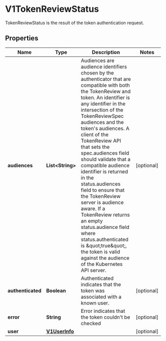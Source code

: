 

# V1TokenReviewStatus

TokenReviewStatus is the result of the token authentication request.
## Properties

Name | Type | Description | Notes
------------ | ------------- | ------------- | -------------
**audiences** | **List&lt;String&gt;** | Audiences are audience identifiers chosen by the authenticator that are compatible with both the TokenReview and token. An identifier is any identifier in the intersection of the TokenReviewSpec audiences and the token&#39;s audiences. A client of the TokenReview API that sets the spec.audiences field should validate that a compatible audience identifier is returned in the status.audiences field to ensure that the TokenReview server is audience aware. If a TokenReview returns an empty status.audience field where status.authenticated is \&quot;true\&quot;, the token is valid against the audience of the Kubernetes API server. |  [optional]
**authenticated** | **Boolean** | Authenticated indicates that the token was associated with a known user. |  [optional]
**error** | **String** | Error indicates that the token couldn&#39;t be checked |  [optional]
**user** | [**V1UserInfo**](V1UserInfo.md) |  |  [optional]



